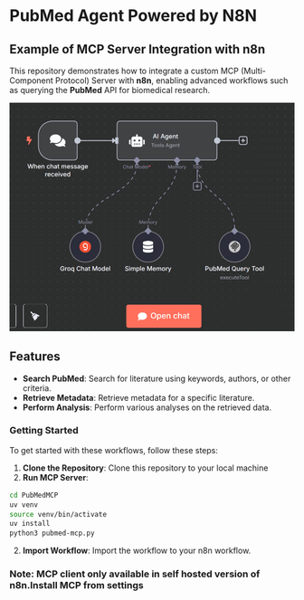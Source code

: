 # PubMed Agent Powered by N8N
## Example of MCP Server Integration with n8n

This repository demonstrates how to integrate a custom MCP (Multi-Component Protocol) Server with **n8n**, enabling advanced workflows such as querying the **PubMed** API for biomedical research.

<!-- ## Overview
The workflows in this repository are designed to interact with the PubMed API, a comprehensive database of biomedical and life sciences literature. They enable users to search for specific literature, retrieve metadata, and perform various analyses on the retrieved data. -->

![alt text](<Screenshot from 2025-04-14 18-53-54.png>)

## Features
- **Search PubMed**: Search for literature using keywords, authors, or other criteria.
- **Retrieve Metadata**: Retrieve metadata for a specific literature.
- **Perform Analysis**: Perform various analyses on the retrieved data.

### Getting Started
To get started with these workflows, follow these steps:
1. **Clone the Repository**: Clone this repository to your local machine 
2. **Run MCP Server**: 
```bash
cd PubMedMCP
uv venv
source venv/bin/activate
uv install
python3 pubmed-mcp.py
```
2. **Import Workflow**: Import the workflow to your n8n workflow.

### Note: MCP client only available in self hosted version of n8n.Install MCP from settings